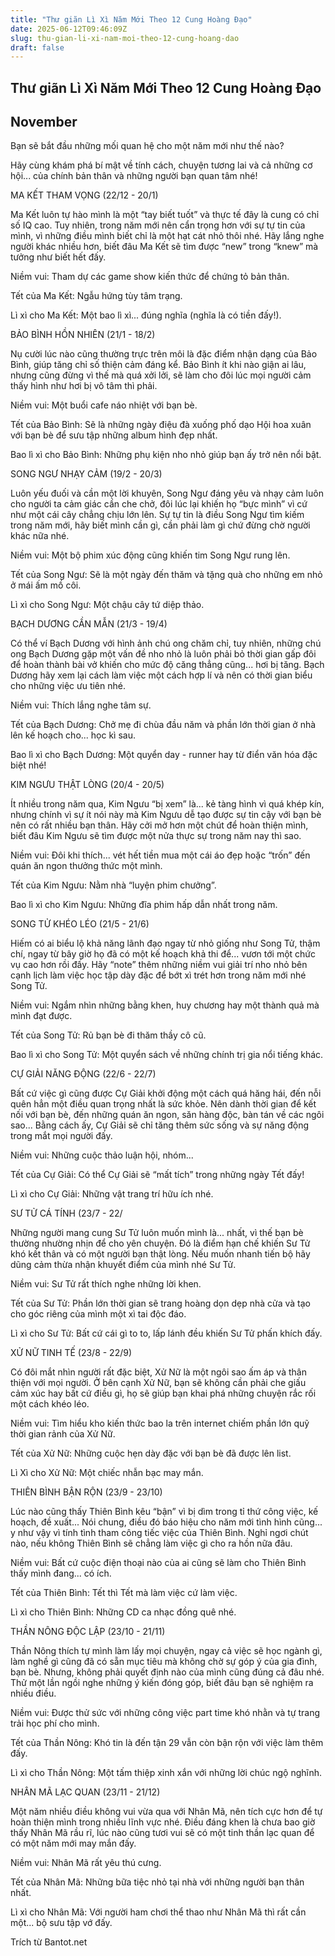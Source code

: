 ```yaml
---
title: "Thư giãn Lì Xì Năm Mới Theo 12 Cung Hoàng Đạo"
date: 2025-06-12T09:46:09Z
slug: thu-gian-li-xi-nam-moi-theo-12-cung-hoang-dao
draft: false
---
```


## Thư giãn Lì Xì Năm Mới Theo 12 Cung Hoàng Đạo

## November

Bạn sẽ bắt đầu những mối quan hệ cho một năm mới như thế nào? 

Hãy cùng khám phá bí mật về tính cách, chuyện tương lai và cả những cơ hội... của chính bản thân và những người bạn quan tâm nhé!



MA KẾT THAM VỌNG (22/12 - 20/1) 

Ma Kết luôn tự hào mình là một “tay biết tuốt” và thực tế đây là cung có chỉ số IQ cao. Tuy nhiên, trong năm mới nên cẩn trọng hơn với sự tự tin của mình, vì những điều mình biết chỉ là một hạt cát nhỏ thôi nhé. Hãy lắng nghe người khác nhiều hơn, biết đâu Ma Kết sẽ tìm được “new” trong “knew” mà tưởng như biết hết đấy. 

Niềm vui: Tham dự các game show kiến thức để chứng tỏ bản thân. 

Tết của Ma Kết: Ngẫu hứng tùy tâm trạng. 

Lì xì cho Ma Kết: Một bao lì xì... đúng nghĩa (nghĩa là có tiền đấy!).
 

BẢO BÌNH HỒN NHIÊN (21/1 - 18/2) 

Nụ cười lúc nào cũng thường trực trên môi là đặc điểm nhận dạng của Bảo Bình, giúp tăng chỉ số thiện cảm đáng kể. Bảo Bình ít khi nào giận ai lâu, nhưng cũng đừng vì thế mà quá xởi lởi, sẽ làm cho đôi lúc mọi người cảm thấy hình như hơi bị vô tâm thì phải. 

Niềm vui: Một buổi cafe náo nhiệt với bạn bè. 

Tết của Bảo Bình: Sẽ là những ngày điệu đà xuống phố dạo Hội hoa xuân với bạn bè để sưu tập những album hình đẹp nhất. 

Bao lì xì cho Bảo Bình: Những phụ kiện nho nhỏ giúp bạn ấy trở nên nổi bật. 


SONG NGƯ NHẠY CẢM (19/2 - 20/3) 

Luôn yếu đuối và cần một lời khuyên, Song Ngư đáng yêu và nhạy cảm luôn cho người ta cảm giác cần che chở, đôi lúc lại khiến họ “bực mình” vì cứ như một cái cây chẳng chịu lớn lên. Sự tự tin là điều Song Ngư tìm kiếm trong năm mới, hãy biết mình cần gì, cần phải làm gì chứ đừng chờ người khác nữa nhé. 

Niềm vui: Một bộ phim xúc động cũng khiến tim Song Ngư rung lên. 

Tết của Song Ngư: Sẽ là một ngày đến thăm và tặng quà cho những em nhỏ ở mái ấm mồ côi. 

Lì xì cho Song Ngư: Một chậu cây tứ diệp thảo. 


BẠCH DƯƠNG CẦN MẪN (21/3 - 19/4) 

Có thể ví Bạch Dương với hình ảnh chú ong chăm chỉ, tuy nhiên, những chú ong Bạch Dương gặp một vấn đề nho nhỏ là luôn phải bỏ thời gian gấp đôi để hoàn thành bài vở khiến cho mức độ căng thẳng cũng... hơi bị tăng. Bạch Dương hãy xem lại cách làm việc một cách hợp lí và nên có thời gian biểu cho những việc ưu tiên nhé. 

Niềm vui: Thích lắng nghe tâm sự. 

Tết của Bạch Dương: Chở mẹ đi chùa đầu năm và phần lớn thời gian ở nhà lên kế hoạch cho... học kì sau.

Bao lì xì cho Bạch Dương: Một quyển day - runner hay từ điển văn hóa đặc biệt nhé! 


KIM NGƯU THẬT LÒNG (20/4 - 20/5) 

Ít nhiều trong năm qua, Kim Ngưu “bị xem” là... kẻ tàng hình vì quá khép kín, nhưng chính vì sự ít nói này mà Kim Ngưu dễ tạo được sự tin cậy với bạn bè nên có rất nhiều bạn thân. Hãy cởi mở hơn một chút để hoàn thiện mình, biết đâu Kim Ngưu sẽ tìm được một nửa thực sự trong năm nay thì sao. 

Niềm vui: Đôi khi thích... vét hết tiền mua một cái áo đẹp hoặc “trốn” đến quán ăn ngon thưởng thức một mình. 

Tết của Kim Ngưu: Nằm nhà “luyện phim chưởng”. 

Bao lì xì cho Kim Ngưu: Những đĩa phim hấp dẫn nhất trong năm. 


SONG TỬ KHÉO LÉO (21/5 - 21/6) 

Hiếm có ai biểu lộ khả năng lãnh đạo ngay từ nhỏ giống như Song Tử, thậm chí, ngay từ bây giờ họ đã có một kế hoạch khả thi để... vươn tới một chức vụ cao hơn rồi đấy. Hãy “note” thêm những niềm vui giải trí nho nhỏ bên cạnh lịch làm việc học tập dày đặc để bớt xì trét hơn trong năm mới nhé Song Tử. 

Niềm vui: Ngắm nhìn những bằng khen, huy chương hay một thành quả mà mình đạt được. 

Tết của Song Tử: Rủ bạn bè đi thăm thầy cô cũ. 

Bao lì xì cho Song Tử: Một quyển sách về những chính trị gia nổi tiếng khác. 


CỰ GIẢI NĂNG ĐỘNG (22/6 - 22/7) 

Bất cứ việc gì cũng được Cự Giải khởi động một cách quá hăng hái, đến nỗi quên hẳn một điều quan trọng nhất là sức khỏe. Nên dành thời gian để kết nối với bạn bè, đến những quán ăn ngon, săn hàng độc, bàn tán về các ngôi sao... Bằng cách ấy, Cự Giải sẽ chỉ tăng thêm sức sống và sự năng động trong mắt mọi người đấy. 

Niềm vui: Những cuộc thảo luận hội, nhóm... 

Tết của Cự Giải: Có thể Cự Giải sẽ “mất tích” trong những ngày Tết đấy! 

Lì xì cho Cự Giải: Những vật trang trí hữu ích nhé. 


SƯ TỬ CÁ TÍNH (23/7 - 22/ 

Những người mang cung Sư Tử luôn muốn mình là... nhất, vì thế bạn bè thường nhường nhịn để cho yên chuyện. Đó là điểm hạn chế khiến Sư Tử khó kết thân và có một người bạn thật lòng. Nếu muốn nhanh tiến bộ hãy dũng cảm thừa nhận khuyết điểm của mình nhé Sư Tử. 

Niềm vui: Sư Tử rất thích nghe những lời khen. 

Tết của Sư Tử: Phần lớn thời gian sẽ trang hoàng dọn dẹp nhà cửa và tạo cho góc riêng của mình một xì tai độc đáo. 

Lì xì cho Sư Tử: Bất cứ cái gì to to, lấp lánh đều khiến Sư Tử phấn khích đấy. 


XỬ NỮ TINH TẾ (23/8 - 22/9) 

Có đôi mắt nhìn người rất đặc biệt, Xử Nữ là một ngôi sao ấm áp và thân thiện với mọi người. Ở bên cạnh Xử Nữ, bạn sẽ không cần phải che giấu cảm xúc hay bất cứ điều gì, họ sẽ giúp bạn khai phá những chuyện rắc rối một cách khéo léo. 

Niềm vui: Tìm hiểu kho kiến thức bao la trên internet chiếm phần lớn quỹ thời gian rảnh của Xử Nữ. 

Tết của Xử Nữ: Những cuộc hẹn dày đặc với bạn bè đã được lên list. 

Lì Xì cho Xử Nữ: Một chiếc nhẫn bạc may mắn. 

THIÊN BÌNH BẬN RỘN (23/9 - 23/10) 

Lúc nào cũng thấy Thiên Bình kêu “bận” vì bị dìm trong tỉ thứ công việc, kế hoạch, đề xuất... Nói chung, điều đó báo hiệu cho năm mới tình hình cũng... y như vậy vì tính tình tham công tiếc việc của Thiên Bình. Nghỉ ngơi chút nào, nếu không Thiên Bình sẽ chẳng làm việc gì cho ra hồn nữa đâu. 

Niềm vui: Bất cứ cuộc điện thoại nào của ai cũng sẽ làm cho Thiên Bình thấy mình đang... có ích. 

Tết của Thiên Bình: Tết thì Tết mà làm việc cứ làm việc. 

Lì xì cho Thiên Bình: Những CD ca nhạc đồng quê nhé. 


THẦN NÔNG ĐỘC LẬP (23/10 - 21/11) 

Thần Nông thích tự mình làm lấy mọi chuyện, ngay cả việc sẽ học ngành gì, làm nghề gì cũng đã có sẵn mục tiêu mà không chờ sự góp ý của gia đình, bạn bè. Nhưng, không phải quyết định nào của mình cũng đúng cả đâu nhé. Thử một lần ngồi nghe những ý kiến đóng góp, biết đâu bạn sẽ nghiệm ra nhiều điều. 

Niềm vui: Được thử sức với những công việc part time khó nhằn và tự trang trải học phí cho mình. 

Tết của Thần Nông: Khó tin là đến tận 29 vẫn còn bận rộn với việc làm thêm đấy. 

Lì xì cho Thần Nông: Một tấm thiệp xinh xắn với những lời chúc ngộ nghĩnh. 


NHÂN MÃ LẠC QUAN (23/11 - 21/12) 

Một năm nhiều điều không vui vừa qua với Nhân Mã, nên tích cực hơn để tự hoàn thiện mình trong nhiều lĩnh vực nhé. Điều đáng khen là chưa bao giờ thấy Nhân Mã rầu rĩ, lúc nào cũng tươi vui sẽ có một tinh thần lạc quan để có một năm mới may mắn đấy. 

Niềm vui: Nhân Mã rất yêu thú cưng. 

Tết của Nhân Mã: Những bữa tiệc nhỏ tại nhà với những người bạn thân nhất. 

Lì xì cho Nhân Mã: Với người ham chơi thể thao như Nhân Mã thì rất cần một... bộ sưu tập vớ đấy.


Trích từ Bantot.net
